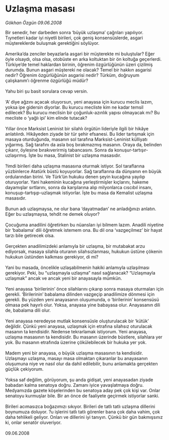 # Uzlaşma masası

*Gökhan Özgün 09.06.2008*

<div class="taraf_structure_2col_1zq">
<div class="margen_n">



 <p>Bir senedir, her darbeden sonra ‘büyük uzlaşma’ çağrıları yapılıyor. Tıynetleri kadar iyi niyetli birileri, çok geniş konsensüslerde, asgari müştereklerde buluşmak gerektiğini söylüyor. <br/>
<br/>
Amerika’da zenciler beyazlarla asgari bir müşterekte mi buluştular? Eğer öyle olsaydı, olsa olsa, otobüste en arka koltuktan bir ön koltuğa geçerlerdi. Türkiye’de temel haklardan birinin, öğrenim özgürlüğünün üzeri çizilmiş durumda. Bunun asgari müştereki ne olacak? Temel bir hakkın asgarisi nedir? Öğrenim özgürlüğünün asgarisi nedir? Türküm, doğruyum çalışkanım’ı öğrenme özgürlüğü müdür?<br/>
<br/>
Yahu biri şu basit sorulara cevap versin. <br/>
<br/>
‘A’ diye ağzını açacak oluyorsun, yeni anayasa için kurucu meclis lazım, yoksa ipe gidersin diyorlar. Bu kurucu mecliste kim ne kadar temsil edilecek? Bu kurucu meclisin bir çoğunluk-azınlık yapısı olmayacak mı? Bu mecliste o ‘yağlı ipi’ kim elinde tutacak?<br/>
<br/>
Yıllar önce Marksist Leninist bir silahlı örgütün lideriyle ilgili bir hikâye anlatılırdı. Hikâyeden ziyade bir tür şehir efsanesi. Bu lider tartışmak için masaya oturduğunda, masanın sol tarafına Marksist-Leninist külliyatı yığarmış. Sağ tarafını da asla boş bırakmazmış masanın. Oraya da, belinden çıkarır, öylesine bırakıverirmiş tabancasını. Sonra da konuşur-tartışır-uzlaşırmış. İşte bu masa, Stalinist bir uzlaşma masasıdır.<br/>
<br/>
?imdi birileri daha uzlaşma masasına oturmak istiyor. Sol taraflarına yüzbinlerce Atatürk büstü koyuyorlar. Sağ taraflarına da dünyanın en büyük ordularından birini. Ve Türk’ün hukuku denen şeyin kucağına yayılıp oturuyorlar. Yani hakeminin kucağına yerleştirmişler kıçlarını, hakeme dayamışlar sırtlarını, sonra da karşılarına alıp milyonlarca cıscıbıl insanı, konuşup-tartışıp-uzlaşmak istiyorlar. İşte bu masa da Kemalist uzlaşma masasıdır.<br/>
<br/>
Bunun adı uzlaşmaysa, ne olur bana ‘dayatmadan’ ne anladığınızı anlatın. Eğer bu uzlaşmaysa, tehdit ne demek oluyor?<br/>
<br/>
Çocuğuma anadilini öğretirken bu nüansları iyi bilmem lazım. Anadili niyetine bir ‘babalama’ dili öğretmek istemem ona. Bu dil ona ‘vazgeçilmez’ bir hayat tarzı bile getirecek olsa. <br/>
<br/>
Gerçekten anadilimizdeki anlamıyla bir uzlaşma, bir mutabakat arzu ediyorsak, masaya silahla oturanın silahsızlanması, hukukun üstüne çökenin hukukun üstünden kalkması gerekiyor, di mi? <br/>
<br/>
Yani bu masada, öncelikle uzlaşabilmenin hakiki anlamıyla uzlaşılması gerekiyor. Peki, bu “uzlaşmayla uzlaşma” nasıl sağlanacak? “Uzlaşmayla uzlaşmak” ancak ve ancak yeni bir anayasayla mümkün. <br/>
<br/>
Yeni anayasa ‘birilerinin’ önce silahlarını çıkarıp sonra masaya oturmaları için gerekli. ‘Birilerinin’ babalama dilinden vazgeçip anadilimize dönmesi için gerekli. Bu yüzden yeni anayasanın oluşumunda, o ‘birilerinin’ konsensüsü olmasa pek hayırlı olur. Yoksa, anayasa yine babayasa olur. Anayasanın dili de, babalama dili olur.<br/>
<br/>
Yeni anayasa neredeyse mutlak konsensüsle oluşturulacak bir ‘kütük’ değildir. Çünkü yeni anayasa, uzlaşmak için etrafına silahsız oturulacak masanın ta kendisidir. Nedense tekrarlamak istiyorum. Yeni anayasa, uzlaşma masasının ta kendisidir. Bu masanın üzerinde büstlere, silahlara yer yok. Bu masanın etrafında üzerine çökülebilecek bir hukuka yer yok. <br/>
<br/>
Madem yeni bir anayasa, o büyük uzlaşma masasının ta kendisidir. Uzlaşmayı uzlaşma, masayı masa olmaktan çıkaranlar bu anayasanın oluşumuna niye ve nasıl olur da dahil edilebilir, bunu anlamakta gerçekten güçlük çekiyorum. <br/>
<br/>
Yoksa saf değilim, görüyorum, şu anda gidişat, yeni anayasadan ziyade babadan kalma senatoya doğru. Zamanı iyice yavaşlatmaya doğru. Medyamızda gazete köşelerinden bu senatoya aday pek çok kişi var. Onlar senatoyu kurmuşlar bile. Bir an önce de faaliyete geçirmek istiyorlar sanki.<br/>
<br/>
Birileri acımasızca boğazımızı sıkıyor. Birileri de tatlı tatlı uzlaşma dillerini boynumuza doluyor. ?u işlerini tatlı tatlı görenler bana çok daha vahim, çok daha tehlikeli geliyor. Onları ve dillerini iyi tanıyın. Çünkü bir gün bakmışsınız ki, onlar senatör oluveriyor.<br/>
<br/>
09.06.2008</p>

<br/>


<div id="taraf_not">
</div>

</div>


</div>
